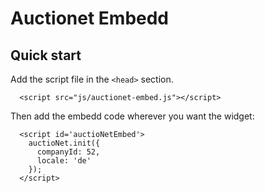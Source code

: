 # Auctionet Embedd

## Quick start
Add the script file in the ```<head>``` section.

```
  <script src="js/auctionet-embed.js"></script>
```

Then add the embedd code wherever you want the widget:

```
  <script id='auctioNetEmbed'>
    auctioNet.init({
      companyId: 52,
      locale: 'de'
    });
  </script>
```
